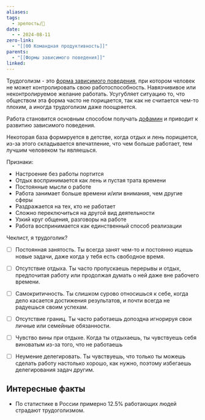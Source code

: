 ```yaml
---
aliases: 
tags:
  - зрелость/🌱
date:
  - - 2024-08-11
zero-link:
  - "[[00 Командная продуктивность]]"
parents:
  - "[[Формы зависимого поведения]]"
linked:
---
```

Трудоголизм - это [форма зависимого поведения](Формы%20зависимого%20поведения.md), при котором человек не может контролировать свою работоспособность. Навязчививое или неконтролируемое желание работать. Усугубляет ситуацию то, что обществом эта форма часто не порицается, так как не считается чем-то плохим, а иногда трудоголизм даже поощряется.

Работа становится основным способом получать [дофамин](Дофамин.md) и приводит к развитию зависимого поведения.

Некоторая база формируется в детстве, когда отдых и лень порицается, из-за этого складывается впечатление, что чем больше работает, тем лучшим человеком ты являешься.

Признаки:
- Настроение без работы портится
- Отдых воспринимается как лень и пустая трата времени
- Постоянные мысли о работе
- Работа занимает больше времени и/или внимания, чем другие сферы
- Раздражается на тех, кто не работает
- Сложно переключиться на другой вид деятельности
- Узкий круг общения, разговоры на работе
- Работа воспринимается как единственный способ реализации

Чеклист, я трудоголик?
- [ ] Постоянная занятость. Ты всегда занят чем-то и постоянно ищешь новые задачи, даже когда у тебя есть свободное время.
- [ ] Отсутствие отдыха. Ты часто пропускаешь перерывы и отдых, предпочитая работу или продолжая думать о ней даже вне рабочего времени.
- [ ] Самокритичность. Ты слишком сурово относишься к себе, когда дело касается достижения результатов, и почти всегда не радуешься своим успехам.
- [ ] Отсутствие границ. Ты часто работаешь допоздна игнорируя свои личные или семейные обязанности.
- [ ] Чувство вины при отдыхе. Когда ты отдыхаешь, ты чувствуешь себя виноватым из-за того, что не работаешь
- [ ] Неумение делегировать. Ты чувствуешь, что только ты можешь сделать работу настолько хорошо, как нужно, поэтому избегаешь делегирования задач другим.


## Интересные факты
- По статистике в России примерно 12.5% работающих людей страдают трудоголизмом.

